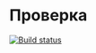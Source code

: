 # Проверка
[![Build status](https://ci.appveyor.com/api/projects/status/9wsr5ow5ntpud4xw?svg=true)](https://ci.appveyor.com/project/RushanMukaev/ajs-jest2)